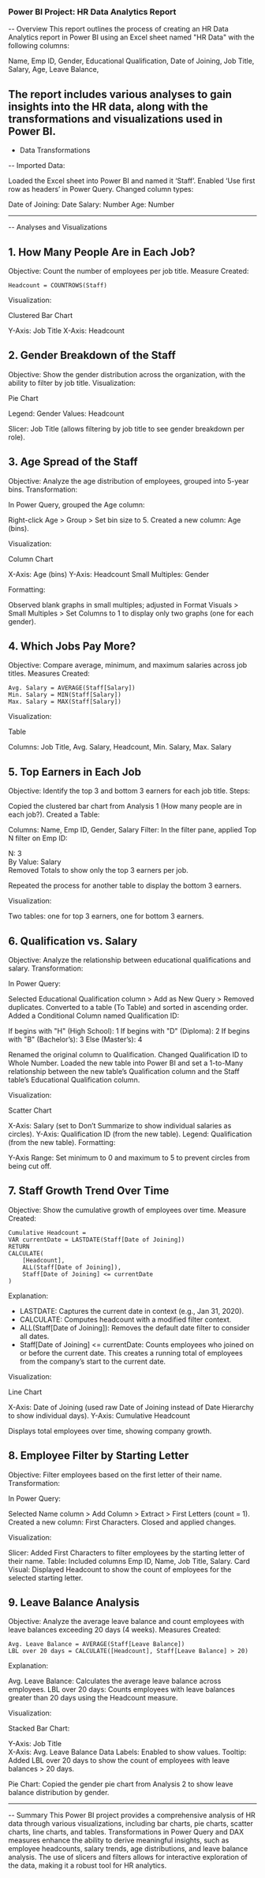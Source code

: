 ### Power BI Project: HR Data Analytics Report

-- Overview 
This report outlines the process of creating an HR Data Analytics report in Power BI using an Excel sheet named "HR Data" with the following columns:

Name,
Emp ID,
Gender,
Educational Qualification,
Date of Joining,
Job Title,
Salary,
Age,
Leave Balance,

The report includes various analyses to gain insights into the HR data, along with the transformations and visualizations used in Power BI.
---
- Data Transformations

-- Imported Data:

Loaded the Excel sheet into Power BI and named it ‘Staff’. 
Enabled ‘Use first row as headers’ in Power Query. 
Changed column types: 

Date of Joining: Date
Salary: Number
Age: Number

---
-- Analyses and Visualizations
## 1. How Many People Are in Each Job?

Objective: Count the number of employees per job title.
Measure Created:
```DAX
Headcount = COUNTROWS(Staff)
```
Visualization: 

Clustered Bar Chart 

Y-Axis: Job Title 
X-Axis: Headcount 





## 2. Gender Breakdown of the Staff

Objective: Show the gender distribution across the organization, with the ability to filter by job title. 
Visualization: 

Pie Chart 

Legend: Gender 
Values: Headcount 


Slicer: Job Title (allows filtering by job title to see gender breakdown per role). 



## 3. Age Spread of the Staff

Objective: Analyze the age distribution of employees, grouped into 5-year bins. 
Transformation: 

In Power Query, grouped the Age column: 

Right-click Age > Group > Set bin size to 5. 
Created a new column: Age (bins). 




Visualization: 

Column Chart 

X-Axis: Age (bins) 
Y-Axis: Headcount 
Small Multiples: Gender 


Formatting: 

Observed blank graphs in small multiples; adjusted in Format Visuals > Small Multiples > Set Columns to 1 to display only two graphs (one for each gender). 





## 4. Which Jobs Pay More?

Objective: Compare average, minimum, and maximum salaries across job titles. 
Measures Created: 
```dax
Avg. Salary = AVERAGE(Staff[Salary])
Min. Salary = MIN(Staff[Salary])
Max. Salary = MAX(Staff[Salary])
```
Visualization: 

Table 

Columns: Job Title, Avg. Salary, Headcount, Min. Salary, Max. Salary 





## 5. Top Earners in Each Job 

Objective: Identify the top 3 and bottom 3 earners for each job title. 
Steps: 

Copied the clustered bar chart from Analysis 1 (How many people are in each job?). 
Created a Table: 

Columns: Name, Emp ID, Gender, Salary 
Filter: In the filter pane, applied Top N filter on Emp ID: 

N: 3  
By Value: Salary  
Removed Totals to show only the top 3 earners per job.




Repeated the process for another table to display the bottom 3 earners. 


Visualization: 

Two tables: one for top 3 earners, one for bottom 3 earners. 



## 6. Qualification vs. Salary 
 
Objective: Analyze the relationship between educational qualifications and salary. 
Transformation: 

In Power Query: 

Selected Educational Qualification column > Add as New Query > Removed duplicates. 
Converted to a table (To Table) and sorted in ascending order. 
Added a Conditional Column named Qualification ID: 

If begins with "H" (High School): 1 
If begins with "D" (Diploma): 2 
If begins with "B" (Bachelor’s): 3 
Else (Master’s): 4 


Renamed the original column to Qualification. 
Changed Qualification ID to Whole Number. 
Loaded the new table into Power BI and set a 1-to-Many relationship between the new table’s Qualification column and the Staff table’s Educational Qualification column. 




Visualization: 

Scatter Chart 

X-Axis: Salary (set to Don’t Summarize to show individual salaries as circles). 
Y-Axis: Qualification ID (from the new table). 
Legend: Qualification (from the new table). 
Formatting: 

Y-Axis Range: Set minimum to 0 and maximum to 5 to prevent circles from being cut off. 







## 7. Staff Growth Trend Over Time 

Objective: Show the cumulative growth of employees over time. 
Measure Created: 

```dax
Cumulative Headcount = 
VAR currentDate = LASTDATE(Staff[Date of Joining])
RETURN
CALCULATE(
    [Headcount],
    ALL(Staff[Date of Joining]),
    Staff[Date of Joining] <= currentDate
)
```
Explanation: 

- LASTDATE: Captures the current date in context (e.g., Jan 31, 2020). 
- CALCULATE: Computes headcount with a modified filter context. 
- ALL(Staff[Date of Joining]): Removes the default date filter to consider all dates. 
- Staff[Date of Joining] <= currentDate: Counts employees who joined on or before the current date. 
This creates a running total of employees from the company’s start to the current date. 




Visualization: 

Line Chart 

X-Axis: Date of Joining (used raw Date of Joining instead of Date Hierarchy to show individual days). 
Y-Axis: Cumulative Headcount 


Displays total employees over time, showing company growth. 



## 8. Employee Filter by Starting Letter 

Objective: Filter employees based on the first letter of their name. 
Transformation: 

In Power Query: 

Selected Name column > Add Column > Extract > First Letters (count = 1). 
Created a new column: First Characters. 
Closed and applied changes. 




Visualization: 

Slicer: Added First Characters to filter employees by the starting letter of their name. 
Table: Included columns Emp ID, Name, Job Title, Salary. 
Card Visual: Displayed Headcount to show the count of employees for the selected starting letter. 



## 9. Leave Balance Analysis 

Objective: Analyze the average leave balance and count employees with leave balances exceeding 20 days (4 weeks). 
Measures Created: 
```dax
Avg. Leave Balance = AVERAGE(Staff[Leave Balance])
LBL over 20 days = CALCULATE([Headcount], Staff[Leave Balance] > 20)
```
Explanation: 

Avg. Leave Balance: Calculates the average leave balance across employees. 
LBL over 20 days: Counts employees with leave balances greater than 20 days using the Headcount measure. 




Visualization: 

Stacked Bar Chart: 

Y-Axis: Job Title  
X-Axis: Avg. Leave Balance 
Data Labels: Enabled to show values. 
Tooltip: Added LBL over 20 days to show the count of employees with leave balances > 20 days. 


Pie Chart: Copied the gender pie chart from Analysis 2 to show leave balance distribution by gender. 


---

-- Summary
This Power BI project provides a comprehensive analysis of HR data through various visualizations, including bar charts, pie charts, scatter charts, line charts, and tables. Transformations in Power Query and DAX measures enhance the ability to derive meaningful insights, such as employee headcounts, salary trends, age distributions, and leave balance analysis. The use of slicers and filters allows for interactive exploration of the data, making it a robust tool for HR analytics.
